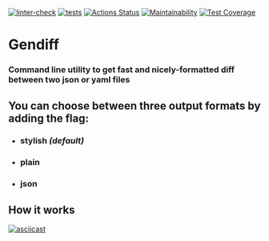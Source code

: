 [![linter-check](https://github.com/Polyrom/python-project-lvl2/actions/workflows/linter-check.yml/badge.svg)](https://github.com/Polyrom/python-project-lvl2/actions/workflows/linter-check.yml) [![tests](https://github.com/Polyrom/python-project-lvl2/actions/workflows/tests.yml/badge.svg)](https://github.com/Polyrom/python-project-lvl2/actions/workflows/tests.yml) [![Actions Status](https://github.com/Polyrom/python-project-lvl2/workflows/hexlet-check/badge.svg)](https://github.com/Polyrom/python-project-lvl2/actions) [![Maintainability](https://api.codeclimate.com/v1/badges/9b32813f01e693ec86b8/maintainability)](https://codeclimate.com/github/Polyrom/python-project-lvl2/maintainability) [![Test Coverage](https://api.codeclimate.com/v1/badges/9b32813f01e693ec86b8/test_coverage)](https://codeclimate.com/github/Polyrom/python-project-lvl2/test_coverage)

# Gendiff

### Command line utility to get fast and nicely-formatted diff between two json or yaml files

## You can choose between three output formats by adding the flag:

* ### stylish _(default)_
* ### plain
* ### json

## How it works
[![asciicast](https://asciinema.org/a/eqXcJLHfDn1sMt3kmp1OUHmFn.svg)](https://asciinema.org/a/eqXcJLHfDn1sMt3kmp1OUHmFn)